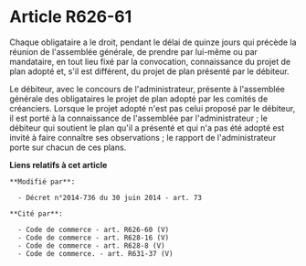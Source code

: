 # Article R626-61

Chaque obligataire a le droit, pendant le délai de quinze jours qui précède la réunion de l'assemblée générale, de prendre
par lui-même ou par mandataire, en tout lieu fixé par la convocation, connaissance du projet de plan adopté et, s'il est
différent, du projet de plan présenté par le débiteur. 

Le débiteur, avec le concours de l'administrateur, présente à l'assemblée générale des obligataires le projet de plan adopté
par les comités de créanciers. Lorsque le projet adopté n'est pas celui proposé par le débiteur, il est porté à la
connaissance de l'assemblée par l'administrateur ; le débiteur qui soutient le plan qu'il a présenté et qui n'a pas été
adopté est invité à faire connaître ses observations ; le rapport de l'administrateur porte sur chacun de ces plans.

**Liens relatifs à cet article**

	**Modifié par**:

	  - Décret n°2014-736 du 30 juin 2014 - art. 73

	**Cité par**:

	  - Code de commerce - art. R626-60 (V)
	  - Code de commerce - art. R628-16 (V)
	  - Code de commerce - art. R628-8 (V)
	  - Code de commerce. - art. R631-37 (V)
